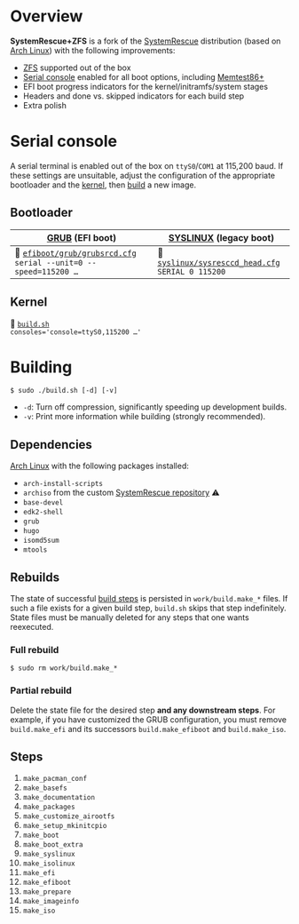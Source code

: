 # Overview

**SystemRescue+ZFS** is a fork of the [SystemRescue](http://www.system-rescue.org/) distribution (based on [Arch Linux](https://www.archlinux.org)) with the following improvements:

- [ZFS](https://github.com/archzfs/archzfs/) supported out of the box
- [Serial console](#serial-console) enabled for all boot options, including [Memtest86+](https://www.memtest.org/)
- EFI boot progress indicators for the kernel/initramfs/system stages
- Headers and done vs. skipped indicators for each build step
- Extra polish

# Serial console

A serial terminal is enabled out of the box on `ttyS0`/`COM1` at 115,200 baud. If these settings are unsuitable, adjust the configuration of the appropriate bootloader and the [kernel](https://www.kernel.org/doc/html/latest/admin-guide/serial-console.html), then [build](#building) a new image.

## Bootloader

| [GRUB](https://www.gnu.org/software/grub/manual/grub/grub.html) (EFI boot) | [SYSLINUX](https://wiki.syslinux.org/wiki/index.php?title=SYSLINUX) (legacy boot) |
| --- | --- |
| 📍 [`efiboot/grub/grubsrcd.cfg`](efiboot/grub/grubsrcd.cfg)<br/>`serial --unit=0 --speed=115200 …` | 📍 [`syslinux/sysresccd_head.cfg`](syslinux/sysresccd_head.cfg)<br/>`SERIAL 0 115200` |

## Kernel

📍 [`build.sh`](build.sh)<br/>`consoles='console=ttyS0,115200 …'`

# Building

`$ sudo ./build.sh [-d] [-v]`

- `-d`: Turn off compression, significantly speeding up development builds.
- `-v`: Print more information while building (strongly recommended).

## Dependencies

[Arch Linux](https://www.archlinux.org) with the following packages installed:
- `arch-install-scripts`
- `archiso` from the custom [SystemRescue repository](https://sysrescuerepo.system-rescue.org/) ⚠️
- `base-devel`
- `edk2-shell`
- `grub`
- `hugo`
- `isomd5sum`
- `mtools`

## Rebuilds

The state of successful [build steps](#steps) is persisted in `work/build.make_*` files. If such a file exists for a given build step, `build.sh` skips that step indefinitely. State files must be manually deleted for any steps that one wants reexecuted.

### Full rebuild

`$ sudo rm work/build.make_*`

### Partial rebuild

Delete the state file for the desired step **and any downstream steps**. For example, if you have customized the GRUB configuration, you must remove `build.make_efi` and its successors `build.make_efiboot` and `build.make_iso`.

## Steps

1. `make_pacman_conf`
2. `make_basefs`
3. `make_documentation`
4. `make_packages`
5. `make_customize_airootfs`
6. `make_setup_mkinitcpio`
7. `make_boot`
8. `make_boot_extra`
9. `make_syslinux`
10. `make_isolinux`
11. `make_efi`
12. `make_efiboot`
13. `make_prepare`
14. `make_imageinfo`
15. `make_iso`
